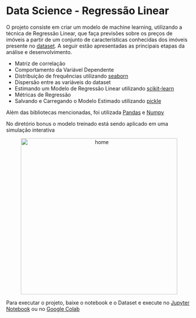 # Data Science - Regressão Linear

O projeto consiste em criar um modelo de machine learning, utilizando a técnica de Regressão Linear, que faça previsões sobre os preços de imóveis a partir de um conjunto de características conhecidas dos imóveis presente no [dataset](https://www.kaggle.com/datasets/greenwing1985/housepricing). A seguir estão apresentadas as principais etapas da análise e desenvolvimento.
- Matriz de correlação
- Comportamento da Variável Dependente
- Distribuição de frequências utilizando [seaborn](https://seaborn.pydata.org/generated/seaborn.distplot.html?highlight=distplot#seaborn.distplot)
- Dispersão entre as variáveis do dataset
- Estimando um Modelo de Regressão Linear utilizando [scikit-learn](https://scikit-learn.org/stable/modules/generated/sklearn.model_selection.train_test_split.html)
- Métricas de Regressão
- Salvando e Carregando o Modelo Estimado utilizando [pickle](https://docs.python.org/3/library/pickle.html)

Além das bibliotecas mencionadas, foi utilizada [Pandas](https://pandas.pydata.org/) e [Numpy](https://numpy.org/doc/stable/)

No diretório bonus o modelo treinado está sendo aplicado em uma simulação interativa

<div align="center">
  <img src="./github/dados/imagens/simulacaoInterativa.png" alt="home" height="425">
</div>

Para executar o projeto, baixe o notebook e o Dataset e execute no [Jupyter Notebook](https://jupyter.org/) ou no [Google Colab](https://colab.research.google.com/?utm_source=scs-index)
